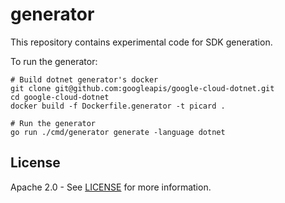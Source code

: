 # generator

This repository contains experimental code for SDK generation.

To run the generator:

```
# Build dotnet generator's docker
git clone git@github.com:googleapis/google-cloud-dotnet.git
cd google-cloud-dotnet
docker build -f Dockerfile.generator -t picard .

# Run the generator
go run ./cmd/generator generate -language dotnet
```

## License

Apache 2.0 - See [LICENSE] for more information.

[contributing]: CONTRIBUTING.md
[license]: LICENSE
